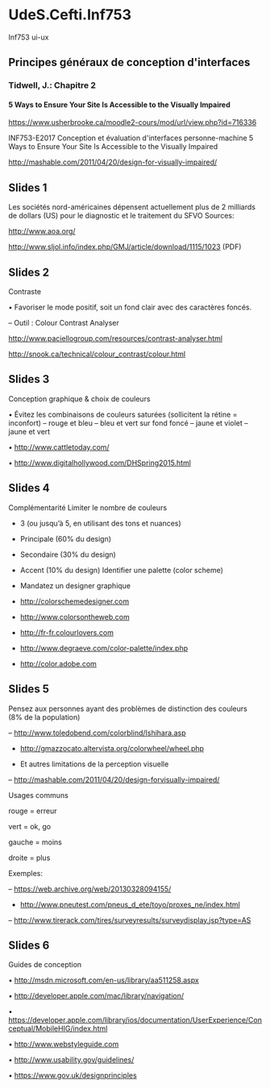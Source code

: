 # UdeS.Cefti.Inf753
Inf753 ui-ux

## Principes généraux de conception d'interfaces

### Tidwell, J.: Chapitre 2

#### 5 Ways to Ensure Your Site Is Accessible to the Visually Impaired

https://www.usherbrooke.ca/moodle2-cours/mod/url/view.php?id=716336

INF753-E2017 Conception et évaluation d'interfaces personne-machine
5 Ways to Ensure Your Site Is Accessible to the Visually Impaired

http://mashable.com/2011/04/20/design-for-visually-impaired/

## Slides 1

Les sociétés nord-américaines dépensent actuellement plus de 2 milliards de dollars (US) pour le diagnostic et le traitement du SFVO
Sources:

http://www.aoa.org/

http://www.sljol.info/index.php/GMJ/article/download/1115/1023 (PDF)

## Slides 2

Contraste

• Favoriser le mode positif, soit un fond clair avec des caractères foncés.

– Outil : Colour Contrast Analyser

http://www.paciellogroup.com/resources/contrast-analyser.html

http://snook.ca/technical/colour_contrast/colour.html

## Slides 3

Conception graphique & choix de couleurs

• Évitez les combinaisons de couleurs saturées (sollicitent la rétine = inconfort) – rouge et bleu – bleu et vert sur fond foncé – jaune et violet – jaune et vert

• http://www.cattletoday.com/

• http://www.digitalhollywood.com/DHSpring2015.html

## Slides 4

Complémentarité Limiter le nombre de couleurs

- 3 (ou jusqu’à 5, en utilisant des tons et nuances)

- Principale (60% du design)

- Secondaire (30% du design)

- Accent (10% du design) Identifier une palette (color scheme)

- Mandatez un designer graphique

- http://colorschemedesigner.com

- http://www.colorsontheweb.com

- http://fr-fr.colourlovers.com

- http://www.degraeve.com/color-palette/index.php

- http://color.adobe.com

## Slides 5

Pensez aux personnes ayant des problèmes de distinction des couleurs (8% de la population)
 
– http://www.toledobend.com/colorblind/Ishihara.asp
 
- http://gmazzocato.altervista.org/colorwheel/wheel.php
 
- Et autres limitations de la perception visuelle
 
– http://mashable.com/2011/04/20/design-forvisually-impaired/

Usages communs

rouge = erreur

vert = ok, go

gauche = moins

droite = plus

Exemples:

– https://web.archive.org/web/20130328094155/

- http://www.pneutest.com/pneus_d_ete/toyo/proxes_ne/index.html

– http://www.tirerack.com/tires/surveyresults/surveydisplay.jsp?type=AS

## Slides 6

Guides de conception

• http://msdn.microsoft.com/en-us/library/aa511258.aspx

• http://developer.apple.com/mac/library/navigation/

• https://developer.apple.com/library/ios/documentation/UserExperience/Conceptual/MobileHIG/index.html

• http://www.webstyleguide.com

• http://www.usability.gov/guidelines/

• https://www.gov.uk/designprinciples

